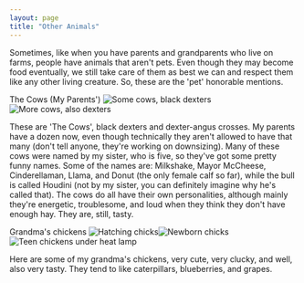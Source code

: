 ```yaml
---
layout: page
title: "Other Animals"
---
```


Sometimes, like when you have parents and grandparents who live on farms, people have animals that aren't pets. Even though they may become food eventually, we still take care of them as best we can and respect them like any other living creature. So, these are the 'pet' honorable mentions.

The Cows (My Parents')
![Some cows, black dexters](/The-Pet-Blog/IMG_3560.jpg)![More cows, also dexters](/The-Pet-Blog/IMG_3564.jpg)

These are 'The Cows', black dexters and dexter-angus crosses. My parents have a dozen now, even though technically they aren't allowed to have that many (don't tell anyone, they're working on downsizing). Many of these cows were named by my sister, who is five, so they've got some pretty funny names. Some of the names are: Milkshake, Mayor McCheese, Cinderellaman, Llama, and Donut (the only female calf so far), while the bull is called Houdini (not by my sister, you can definitely imagine why he's called that). The cows do all have their own personalities, although mainly they're energetic, troublesome, and loud when they think they don't have enough hay. They are, still, tasty.

Grandma's chickens
![Hatching chicks](/The-Pet-Blog/IMG_3567.jpg)![Newborn chicks](/The-Pet-Blog/IMG_3568.jpg)![Teen chickens under heat lamp](/The-Pet-Blog/IMG_3570.jpg)

Here are some of my grandma's chickens, very cute, very clucky, and well, also very tasty. They tend to like caterpillars, blueberries, and grapes.


